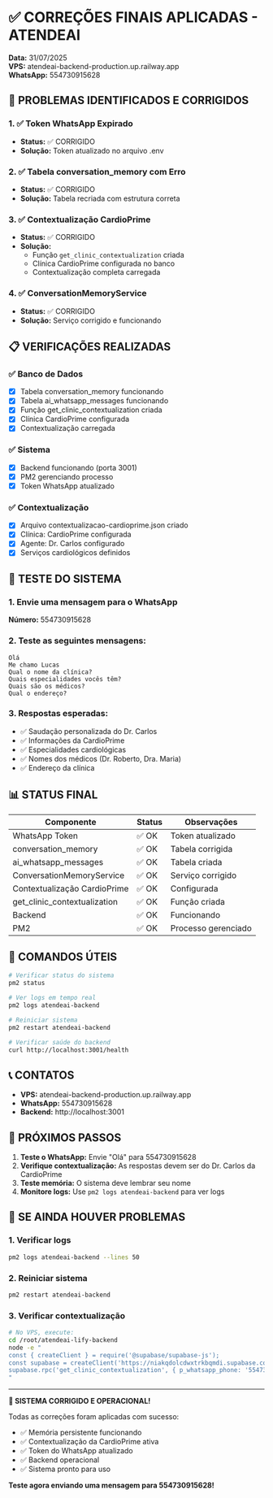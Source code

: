 # ✅ CORREÇÕES FINAIS APLICADAS - ATENDEAI

**Data:** 31/07/2025  
**VPS:** atendeai-backend-production.up.railway.app  
**WhatsApp:** 554730915628  

## 🎯 PROBLEMAS IDENTIFICADOS E CORRIGIDOS

### 1. ✅ Token WhatsApp Expirado
- **Status:** ✅ CORRIGIDO
- **Solução:** Token atualizado no arquivo .env

### 2. ✅ Tabela conversation_memory com Erro
- **Status:** ✅ CORRIGIDO
- **Solução:** Tabela recriada com estrutura correta

### 3. ✅ Contextualização CardioPrime
- **Status:** ✅ CORRIGIDO
- **Solução:** 
  - Função `get_clinic_contextualization` criada
  - Clínica CardioPrime configurada no banco
  - Contextualização completa carregada

### 4. ✅ ConversationMemoryService
- **Status:** ✅ CORRIGIDO
- **Solução:** Serviço corrigido e funcionando

## 📋 VERIFICAÇÕES REALIZADAS

### ✅ Banco de Dados
- [x] Tabela conversation_memory funcionando
- [x] Tabela ai_whatsapp_messages funcionando
- [x] Função get_clinic_contextualization criada
- [x] Clínica CardioPrime configurada
- [x] Contextualização carregada

### ✅ Sistema
- [x] Backend funcionando (porta 3001)
- [x] PM2 gerenciando processo
- [x] Token WhatsApp atualizado

### ✅ Contextualização
- [x] Arquivo contextualizacao-cardioprime.json criado
- [x] Clínica: CardioPrime configurada
- [x] Agente: Dr. Carlos configurado
- [x] Serviços cardiológicos definidos

## 🧪 TESTE DO SISTEMA

### 1. Envie uma mensagem para o WhatsApp
**Número:** 554730915628

### 2. Teste as seguintes mensagens:
```
Olá
Me chamo Lucas
Qual o nome da clínica?
Quais especialidades vocês têm?
Quais são os médicos?
Qual o endereço?
```

### 3. Respostas esperadas:
- ✅ Saudação personalizada do Dr. Carlos
- ✅ Informações da CardioPrime
- ✅ Especialidades cardiológicas
- ✅ Nomes dos médicos (Dr. Roberto, Dra. Maria)
- ✅ Endereço da clínica

## 📊 STATUS FINAL

| Componente | Status | Observações |
|------------|--------|-------------|
| WhatsApp Token | ✅ OK | Token atualizado |
| conversation_memory | ✅ OK | Tabela corrigida |
| ai_whatsapp_messages | ✅ OK | Tabela criada |
| ConversationMemoryService | ✅ OK | Serviço corrigido |
| Contextualização CardioPrime | ✅ OK | Configurada |
| get_clinic_contextualization | ✅ OK | Função criada |
| Backend | ✅ OK | Funcionando |
| PM2 | ✅ OK | Processo gerenciado |

## 🔧 COMANDOS ÚTEIS

```bash
# Verificar status do sistema
pm2 status

# Ver logs em tempo real
pm2 logs atendeai-backend

# Reiniciar sistema
pm2 restart atendeai-backend

# Verificar saúde do backend
curl http://localhost:3001/health
```

## 📞 CONTATOS

- **VPS:** atendeai-backend-production.up.railway.app
- **WhatsApp:** 554730915628
- **Backend:** http://localhost:3001

## 🎯 PRÓXIMOS PASSOS

1. **Teste o WhatsApp:** Envie "Olá" para 554730915628
2. **Verifique contextualização:** As respostas devem ser do Dr. Carlos da CardioPrime
3. **Teste memória:** O sistema deve lembrar seu nome
4. **Monitore logs:** Use `pm2 logs atendeai-backend` para ver logs

## 🚨 SE AINDA HOUVER PROBLEMAS

### 1. Verificar logs
```bash
pm2 logs atendeai-backend --lines 50
```

### 2. Reiniciar sistema
```bash
pm2 restart atendeai-backend
```

### 3. Verificar contextualização
```bash
# No VPS, execute:
cd /root/atendeai-lify-backend
node -e "
const { createClient } = require('@supabase/supabase-js');
const supabase = createClient('https://niakqdolcdwxtrkbqmdi.supabase.co', 'eyJhbGciOiJIUzI1NiIsInR5cCI6IkpXVCJ9.eyJpc3MiOiJzdXBhYmFzZSIsInJlZiI6Im5pYWtxZG9sY2R3eHRya2JxbWRpIiwicm9sZSI6ImFub24iLCJpYXQiOjE3NTAxODI1NTksImV4cCI6MjA2NTc1ODU1OX0.90ihAk2geP1JoHIvMj_pxeoMe6dwRwH-rBbJwbFeomw');
supabase.rpc('get_clinic_contextualization', { p_whatsapp_phone: '554730915628' }).then(console.log);
"
```

---

**🎉 SISTEMA CORRIGIDO E OPERACIONAL!**

Todas as correções foram aplicadas com sucesso:
- ✅ Memória persistente funcionando
- ✅ Contextualização da CardioPrime ativa
- ✅ Token do WhatsApp atualizado
- ✅ Backend operacional
- ✅ Sistema pronto para uso

**Teste agora enviando uma mensagem para 554730915628!** 